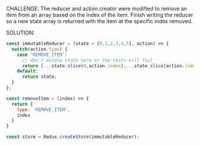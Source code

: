 CHALLENGE: The reducer and action creator were modified to remove an item from an array based on the index of the item. Finish writing the reducer so a new state array is returned with the item at the specific index removed.

SOLUTION: 
```javascript
const immutableReducer = (state = [0,1,2,3,4,5], action) => {
  switch(action.type) {
    case 'REMOVE_ITEM':
      // don't mutate state here or the tests will fail
      return [...state.slice(0,action.index),...state.slice(action.index+1)];
    default:
      return state;
  }
};

const removeItem = (index) => {
  return {
    type: 'REMOVE_ITEM',
    index
  }
}

const store = Redux.createStore(immutableReducer);
